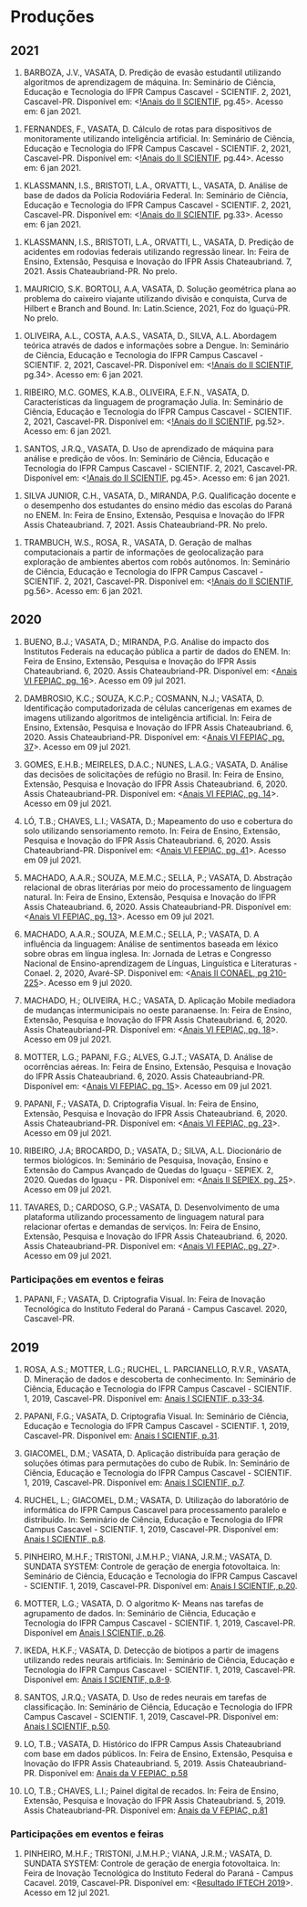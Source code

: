 # Produções

## 2021

1. BARBOZA, J.V., VASATA, D. Predição de evasão estudantil utilizando algoritmos de aprendizagem de máquina. In: Seminário de Ciência, Educação e Tecnologia do IFPR Campus Cascavel - SCIENTIF. 2, 2021, Cascavel-PR. Disponível em: <[!Anais do II SCIENTIF](https://cascavel.ifpr.edu.br/wp-content/uploads/2021/12/ANAIS-II-SCIENTIF.pdf#page=45), pg.45>. Acesso em: 6 jan 2021.  
<!-- PREDIÇÃO DE EVASÃO ESTUDANTIL UTILIZANDO ALGORITMOS DE APRENDIZAGEM DE MÁQUINA	DARLON VASATA	JOSÉ VINICIUS SANTOS BARBOZA	DARLON VASATA -->

1. FERNANDES, F., VASATA, D. Cálculo de rotas para dispositivos de monitoramente utilizando inteligência artificial. In: Seminário de Ciência, Educação e Tecnologia do IFPR Campus Cascavel - SCIENTIF. 2, 2021, Cascavel-PR. Disponível em: <[!Anais do II SCIENTIF](https://cascavel.ifpr.edu.br/wp-content/uploads/2021/12/ANAIS-II-SCIENTIF.pdf#page=44), pg.44>. Acesso em: 6 jan 2021. 
<!-- CÁLCULO DE ROTAS PARA DISPOSITIVOS DE MONITORAMENTO UTILIZANDO INTELIGÊNCIA ARTIFICIAL	DARLON VASATA	FABRICIO DE MEDEIRA FERNANDES	 -->

1. KLASSMANN, I.S., BRISTOTI, L.A., ORVATTI, L., VASATA, D. Análise de base de dados da Polícia Rodoviária Federal. In: Seminário de Ciência, Educação e Tecnologia do IFPR Campus Cascavel - SCIENTIF. 2, 2021, Cascavel-PR. Disponível em: <[!Anais do II SCIENTIF](https://cascavel.ifpr.edu.br/wp-content/uploads/2021/12/ANAIS-II-SCIENTIF.pdf#page=33), pg.33>. Acesso em: 6 jan 2021.  
<!-- ANÁLISE DE BASE DE DADOS DA POLÍCIA RODOVIÁRIA FEDERAL	DARLON VASATA	IZADORA SCHEREN KLASSMANN	LOHANA DE AGUIAR BRISTOTI CORDEIRO	LILIAN ORVATTI -->

1. KLASSMANN, I.S., BRISTOTI, L.A., ORVATTI, L., VASATA, D. Predição de acidentes em rodovias federais utilizando regressão linear. In: Feira de Ensino, Extensão, Pesquisa e Inovação do IFPR Assis Chateaubriand. 7, 2021. Assis Chateaubriand-PR. No prelo.  
<!-- PREDIÇÃO DE ACIDENTES EM RODOVIAS FEDERAIS UTILIZANDO REGRESSÃO LINEAR -->

1. MAURICIO, S.K. BORTOLI, A.A, VASATA, D. Solução geométrica plana ao problema do caixeiro viajante utilizando divisão e conquista, Curva de Hilbert e Branch and Bound. In: Latin.Science, 2021, Foz do Iguaçú-PR. No prelo.  
<!-- 1. MORETTO, A.F. PIMENTEL, M., SILVA, A.L., VASATA, D. Biobot: Dicionário em termos biológicos automatizado com robô via Telegram. In: Seminário de Ciência, Educação e Tecnologia do IFPR Campus Cascavel - SCIENTIF. 2, 2021, Cascavel-PR. No prelo.   -->
<!-- BIOBOT: DICIONÁRIO EM TERMOS BIOLÓGICOS AUTOMATIZADO COM ROBÔ VIA TELEGRAM	DARLON VASATA	ANA FLÁVIA MORETTO	MARIANA PIMENTEL DOS SANTOS	ANDRÉ LUIZ DA SILVA -->  

1. OLIVEIRA, A.L., COSTA, A.A.S., VASATA, D., SILVA, A.L. Abordagem teórica através de dados e informações sobre a Dengue. In: Seminário de Ciência, Educação e Tecnologia do IFPR Campus Cascavel - SCIENTIF. 2, 2021, Cascavel-PR. Disponível em: <[!Anais do II SCIENTIF](https://cascavel.ifpr.edu.br/wp-content/uploads/2021/12/ANAIS-II-SCIENTIF.pdf#page=34), pg.34>. Acesso em: 6 jan 2021.  
<!-- ABORDAGEM TEÓRICA ATRAVÉS DE DADOS E INFORMAÇÕES SOBRE A DENGUE	ANDRE LUIS DA SILVA	DARLON VASATA	AMABILE DE LIMA OLIVEIRA	ANA ALICE SILVA COSTA -->

1. RIBEIRO, M.C. GOMES, K.A.B., OLIVEIRA, E.F.N., VASATA, D. Características da linguagem de programação Julia. In: Seminário de Ciência, Educação e Tecnologia do IFPR Campus Cascavel - SCIENTIF. 2, 2021, Cascavel-PR. Disponível em: <[!Anais do II SCIENTIF](https://cascavel.ifpr.edu.br/wp-content/uploads/2021/12/ANAIS-II-SCIENTIF.pdf#page=52), pg.52>. Acesso em: 6 jan 2021. 
<!-- CARACTERÍSTICAS DA LINGUAGEM DE PROGRAMAÇÃO JULIA	DARLON VASATA	MATEUS COSTA RIBEIRO	KAMILI APARECIDA BATISTA GOMES	EDIMALDO FIALHO NUNES DE OLIVEIRA	 -->

1. SANTOS, J.R.Q., VASATA, D. Uso de aprendizado de máquina para análise e predição de vôos. In: Seminário de Ciência, Educação e Tecnologia do IFPR Campus Cascavel - SCIENTIF. 2, 2021, Cascavel-PR. Disponível em: <[!Anais do II SCIENTIF](https://cascavel.ifpr.edu.br/wp-content/uploads/2021/12/ANAIS-II-SCIENTIF.pdf#page=45), pg.45>. Acesso em: 6 jan 2021.  
<!-- USO DE APRENDIZADO DE MÁQUINA PARA ANÁLISE E PREDIÇÃO DE VÔOS	DARLON VASATA	JOAO RAFAEL QUADROS DOS SANTOS	 -->

1. SILVA JUNIOR, C.H., VASATA, D., MIRANDA, P.G. Qualificação docente e o desempenho dos estudantes do ensino médio das escolas do Paraná no ENEM. In: Feira de Ensino, Extensão, Pesquisa e Inovação do IFPR Assis Chateaubriand. 7, 2021. Assis Chateaubriand-PR. No prelo.  
<!-- QUALIFICAÇÃO DOCENTE E O DESEMPENHO DOS ESTUDANTES DO ENSINO MÉDIO DAS ESCOLAS DO PARANÁ NO ENEM -->

1. TRAMBUCH, W.S., ROSA, R., VASATA, D. Geração de malhas computacionais a partir de informações de geolocalização para exploração de ambientes abertos com robôs autônomos. In: Seminário de Ciência, Educação e Tecnologia do IFPR Campus Cascavel - SCIENTIF. 2, 2021, Cascavel-PR. Disponível em: <[!Anais do II SCIENTIF](https://cascavel.ifpr.edu.br/wp-content/uploads/2021/12/ANAIS-II-SCIENTIF.pdf#page=56), pg.56>. Acesso em: 6 jan 2021.  
<!-- GERAÇÃO DE MALHAS COMPUTACIONAIS A PARTIR DE INFORMAÇÕES DE GEOLOCALIZAÇÃO PARA EXPLORAÇÃO DE AMBIENTES ABERTOS COM ROBÔS AUTÔNOMOS	RICARDO DA ROSA	WILLER SENO TRAMBUCH	DARLON VASATA -->






 


## 2020

1. BUENO, B.J.; VASATA, D.; MIRANDA, P.G.  Análise do impacto dos Institutos Federais na educação pública a partir de dados do ENEM. In: Feira de Ensino, Extensão, Pesquisa e Inovação do IFPR Assis Chateaubriand. 6, 2020. Assis Chateaubriand-PR. Disponível em: <[Anais VI FEPIAC, pg. 16](https://www.even3.com.br/6fepiac/)>. Acesso em 09 jul 2021.

1. DAMBROSIO, K.C.; SOUZA, K.C.P.; COSMANN, N.J.; VASATA, D. Identificação computadorizada de células cancerígenas em exames de imagens utilizando algoritmos de inteligência artificial. In: Feira de Ensino, Extensão, Pesquisa e Inovação do IFPR Assis Chateaubriand. 6, 2020. Assis Chateaubriand-PR. Disponível em: <[Anais VI FEPIAC, pg. 37](https://www.even3.com.br/6fepiac/)>. Acesso em 09 jul 2021.

1. GOMES, E.H.B.; MEIRELES, D.A.C.; NUNES, L.A.G.; VASATA, D. Análise das decisões de solicitações de refúgio no Brasil. In: Feira de Ensino, Extensão, Pesquisa e Inovação do IFPR Assis Chateaubriand. 6, 2020. Assis Chateaubriand-PR. Disponível em: <[Anais VI FEPIAC, pg. 14](https://www.even3.com.br/6fepiac/)>. Acesso em 09 jul 2021.

1. LÓ, T.B.; CHAVES, L.I.; VASATA, D.; Mapeamento do uso e cobertura do solo utilizando sensoriamento remoto. In: Feira de Ensino, Extensão, Pesquisa e Inovação do IFPR Assis Chateaubriand. 6, 2020. Assis Chateaubriand-PR. Disponível em: <[Anais VI FEPIAC, pg. 41](https://www.even3.com.br/6fepiac/)>. Acesso em 09 jul 2021.

1. MACHADO, A.A.R.; SOUZA, M.E.M.C.; SELLA, P.; VASATA, D. Abstração relacional de obras literárias por meio do processamento de linguagem natural. In: Feira de Ensino, Extensão, Pesquisa e Inovação do IFPR Assis Chateaubriand. 6, 2020. Assis Chateaubriand-PR. Disponível em: <[Anais VI FEPIAC, pg. 13](https://www.even3.com.br/6fepiac/)>. Acesso em 09 jul 2021.

1. MACHADO, A.A.R.; SOUZA, M.E.M.C.; SELLA, P.; VASATA, D. A influência da linguagem: Análise de sentimentos baseada em léxico sobre obras em língua inglesa. In: Jornada de Letras e Congresso Nacional de Ensino-aprendizagem de Línguas, Linguística e Literaturas - Conael. 2, 2020, Avaré-SP. Disponivel em: <[Anais II CONAEL, pg 210-225](https://sites.google.com/view/jornadadeletraseconael2020/edição-atual-anais-v-3-2020)>. Acesso em 9 jul 2020.

1. MACHADO, H.; OLIVEIRA, H.C.; VASATA, D. Aplicação Mobile mediadora de mudanças intermunicipais no oeste paranaense. In: Feira de Ensino, Extensão, Pesquisa e Inovação do IFPR Assis Chateaubriand. 6, 2020. Assis Chateaubriand-PR. Disponível em: <[Anais VI FEPIAC, pg. 18](https://www.even3.com.br/6fepiac/)>. Acesso em 09 jul 2021.

1. MOTTER, L.G.; PAPANI, F.G.; ALVES, G.J.T.; VASATA, D. Análise de ocorrências aéreas. In: Feira de Ensino, Extensão, Pesquisa e Inovação do IFPR Assis Chateaubriand. 6, 2020. Assis Chateaubriand-PR. Disponível em: <[Anais VI FEPIAC, pg. 15](https://www.even3.com.br/6fepiac/)>. Acesso em 09 jul 2021.

1. PAPANI, F.; VASATA, D. Criptografia Visual. In: Feira de Ensino, Extensão, Pesquisa e Inovação do IFPR Assis Chateaubriand. 6, 2020. Assis Chateaubriand-PR. Disponível em: <[Anais VI FEPIAC, pg. 23](https://www.even3.com.br/6fepiac/)>. Acesso em 09 jul 2021.

1. RIBEIRO, J.A; BROCARDO, D.; VASATA, D.; SILVA, A.L. Diocionário de termos biológicos. In: Seminário de Pesquisa, Inovação, Ensino e Extensão do Campus Avançado de Quedas do Iguaçu - SEPIEX. 2, 2020. Quedas do Iguaçu - PR. Disponível em: <[Anais II SEPIEX, pg. 25](http://sepiexquedas.blogspot.com/p/edi.html)>. Acesso em 09 jul 2021.
        
1. TAVARES, D.; CARDOSO, G.P.; VASATA, D. Desenvolvimento de uma plataforma utilizando processamento de linguagem natural para relacionar ofertas e demandas de serviços. In: Feira de Ensino, Extensão, Pesquisa e Inovação do IFPR Assis Chateaubriand. 6, 2020. Assis Chateaubriand-PR. Disponível em: <[Anais VI FEPIAC, pg. 27](https://www.even3.com.br/6fepiac/)>. Acesso em 09 jul 2021.

### Participações em eventos e feiras

1. PAPANI, F.; VASATA, D. Criptografia Visual. In: Feira de Inovação Tecnológica do Instituto Federal do Paraná - Campus Cascavel. 2020, Cascavel-PR.

## 2019

1. ROSA, A.S.; MOTTER, L.G.; RUCHEL, L. PARCIANELLO, R.V.R., VASATA, D. Mineração de dados e descoberta de conhecimento. In: Seminário de Ciência, Educação e Tecnologia do IFPR Campus Cascavel - SCIENTIF. 1, 2019, Cascavel-PR. Disponível em: [Anais I SCIENTIF, p.33-34](https://cascavel.ifpr.edu.br/wp-content/uploads/2020/03/ANAIS-DO-I-SCIENTIF-Vol-1-Dez-2019.pdf#page=33). 

1. PAPANI, F.G.; VASATA, D. Criptografia Visual. In: Seminário de Ciência, Educação e Tecnologia do IFPR Campus Cascavel - SCIENTIF. 1, 2019, Cascavel-PR. Disponível em: [Anais I SCIENTIF, p.31](https://cascavel.ifpr.edu.br/wp-content/uploads/2020/03/ANAIS-DO-I-SCIENTIF-Vol-1-Dez-2019.pdf#page=31). 

1. GIACOMEL, D.M.; VASATA, D. Aplicação distribuída para geração de soluções ótimas para permutações do cubo de Rubik. In: Seminário de Ciência, Educação e Tecnologia do IFPR Campus Cascavel - SCIENTIF. 1, 2019, Cascavel-PR. Disponível em: [Anais I SCIENTIF, p.7](https://cascavel.ifpr.edu.br/wp-content/uploads/2020/03/ANAIS-DO-I-SCIENTIF-Vol-1-Dez-2019.pdf#page=7). 

1. RUCHEL, L.; GIACOMEL, D.M.; VASATA, D. Utilização do laboratório de informática do IFPR Campus Cascavel para processamento paralelo e distribuído. In: Seminário de Ciência, Educação e Tecnologia do IFPR Campus Cascavel - SCIENTIF. 1, 2019, Cascavel-PR. Disponível em: [Anais I SCIENTIF, p.8](https://cascavel.ifpr.edu.br/wp-content/uploads/2020/03/ANAIS-DO-I-SCIENTIF-Vol-1-Dez-2019.pdf#page=8). 

1. PINHEIRO, M.H.F.; TRISTONI, J.M.H.P.; VIANA, J.R.M.; VASATA, D. SUNDATA SYSTEM: Controle de geração de energia fotovoltaica. In: Seminário de Ciência, Educação e Tecnologia do IFPR Campus Cascavel - SCIENTIF. 1, 2019, Cascavel-PR. Disponível em: [Anais I SCIENTIF, p.20](https://cascavel.ifpr.edu.br/wp-content/uploads/2020/03/ANAIS-DO-I-SCIENTIF-Vol-1-Dez-2019.pdf#page=20).  

1. MOTTER, L.G.; VASATA, D. O algoritmo K- Means nas tarefas de agrupamento de dados. In: Seminário de Ciência, Educação e Tecnologia do IFPR Campus Cascavel - SCIENTIF. 1, 2019, Cascavel-PR. Disponível em [Anais I SCIENTIF, p.26](https://cascavel.ifpr.edu.br/wp-content/uploads/2020/03/ANAIS-DO-I-SCIENTIF-Vol-1-Dez-2019.pdf#page=26). 

1. IKEDA, H.K.F.; VASATA, D. Detecção de biotipos a partir de imagens utilizando redes neurais artificiais. In: Seminário de Ciência, Educação e Tecnologia do IFPR Campus Cascavel - SCIENTIF. 1, 2019, Cascavel-PR. Disponível em: [Anais I SCIENTIF, p.8-9](https://cascavel.ifpr.edu.br/wp-content/uploads/2020/03/ANAIS-DO-I-SCIENTIF-Vol-1-Dez-2019.pdf#page=8). 

1. SANTOS, J.R.Q.; VASATA, D. Uso de redes neurais em tarefas de classificação.  In: Seminário de Ciência, Educação e Tecnologia do IFPR Campus Cascavel - SCIENTIF. 1, 2019, Cascavel-PR. Disponível em: [Anais I SCIENTIF, p.50](https://cascavel.ifpr.edu.br/wp-content/uploads/2020/03/ANAIS-DO-I-SCIENTIF-Vol-1-Dez-2019.pdf#page=50). 

1. LO, T.B.; VASATA, D. Histórico do IFPR Campus Assis Chateaubriand com base em dados públicos. In: Feira de Ensino, Extensão, Pesquisa e Inovação do IFPR Assis Chateaubriand. 5, 2019. Assis Chateaubriand-PR. Disponível em: [Anais da V FEPIAC, p.58](https://fepiac.ifpreventos.com.br/docs/fepiac-anais-2019.pdf#page=65)

1. LO, T.B.; CHAVES, L.I.; Painel digital de recados.  In: Feira de Ensino, Extensão, Pesquisa e Inovação do IFPR Assis Chateaubriand. 5, 2019. Assis Chateaubriand-PR. Disponível em: [Anais da V FEPIAC, p.81](https://fepiac.ifpreventos.com.br/docs/fepiac-anais-2019.pdf#page=88)

### Participações em eventos e feiras

1. PINHEIRO, M.H.F.; TRISTONI, J.M.H.P.; VIANA, J.R.M.; VASATA, D. SUNDATA SYSTEM: Controle de geração de energia fotovoltaica. In: Feira de Inovação Tecnológica do Instituto Federal do Paraná - Campus Cacavel. 2019, Cascavel-PR. Disponível em: <[Resultado IFTECH 2019](https://cascavel.ifpr.edu.br/wp-content/uploads/2019/09/CLASSIFICAÇAO-FINAL-IFTECH.pdf)>. Acesso em 12 jul 2021.  

```python

```
